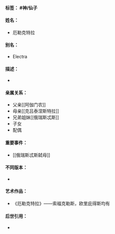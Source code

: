#### 标签： #神/仙子
#### 姓名：
- 厄勒克特拉
#### 别名：
- Electra
#### 描述：
- 
#### 亲属关系：
- 父亲[[阿伽门农]]
- 母亲[[克吕泰涅斯特拉]]
- 兄弟姐妹[[俄瑞斯忒斯]]
- 子女
- 配偶
#### 重要事件：
- [[俄瑞斯忒斯弑母]]
#### 不同版本：
- 
#### 艺术作品：
- 《厄勒克特拉》——索福克勒斯，欧里庇得斯均有
#### 后世引用：
- 